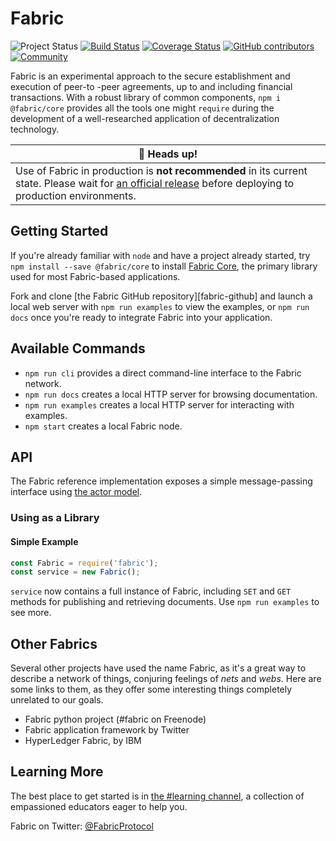 # Fabric
![Project Status](https://img.shields.io/badge/status-experimental-rainbow.svg?style=flat-square)
[![Build Status](https://img.shields.io/travis/FabricLabs/fabric.svg?branch=master&style=flat-square)](https://travis-ci.org/FabricLabs/fabric)
[![Coverage Status](https://img.shields.io/codecov/c/github/FabricLabs/fabric.svg?style=flat-square)](https://codecov.io/gh/FabricLabs/fabric)
[![GitHub contributors](https://img.shields.io/github/contributors/FabricLabs/fabric.svg?style=flat-square)](https://github.com/FabricLabs/fabric/graphs/contributors)
[![Community](https://img.shields.io/matrix/hub:fabric.pub.svg?style=flat-square)](https://chat.fabric.pub)

Fabric is an experimental approach to the secure establishment and execution of
peer-to -peer agreements, up to and including financial transactions.  With a
robust library of common components, `npm i @fabric/core` provides all the tools
one might `require` during the development of a well-researched application of
decentralization technology.

| 🚨 Heads up! |
|--------------|
| Use of Fabric in production is **not recommended** in its current state.  Please wait for [an official release][releases] before deploying to production environments. |

## Getting Started
If you're already familiar with `node` and have a project already started, try
`npm install --save @fabric/core` to install [Fabric Core](https://fabric.pub),
the primary library used for most Fabric-based applications.

Fork and clone [the Fabric GitHub repository][fabric-github] and launch a local
web server with `npm run examples` to view the examples, or `npm run docs` once
you're ready to integrate Fabric into your application.

## Available Commands
- `npm run cli` provides a direct command-line interface to the Fabric network.
- `npm run docs` creates a local HTTP server for browsing documentation.
- `npm run examples` creates a local HTTP server for interacting with examples.
- `npm start` creates a local Fabric node.

## API
The Fabric reference implementation exposes a simple message-passing interface
using [the actor model][actor-model].

### Using as a Library
#### Simple Example
```js
const Fabric = require('fabric');
const service = new Fabric();
```

`service` now contains a full instance of Fabric, including `SET` and `GET`
methods for publishing and retrieving documents.  Use `npm run examples` to see
more.

## Other Fabrics
Several other projects have used the name Fabric, as it's a great way to
describe a network of things, conjuring feelings of _nets_ and _webs_.  Here are
some links to them, as they offer some interesting things completely unrelated
to our goals.

- Fabric python project (#fabric on Freenode)
- Fabric application framework by Twitter
- HyperLedger Fabric, by IBM

## Learning More
The best place to get started is in [the #learning channel][learning], a
collection of empassioned educators eager to help you.

Fabric on Twitter: [@FabricProtocol][twitter]

[learning]: https://maki.io/topics/learning
[development]: https://maki.io/topics/development

[everything-is-broken]: https://medium.com/message/everything-is-broken-81e5f33a24e1
[coordination]: https://i.imgur.com/Ki3fbTh.gif
[bitcoin-donations]: bitcoin:3CHGLadfbcKrM1sS5uYtASaq75VAuMSMpb
[bitcoin-donations-image]: https://fabric.pub/assets/3CHGLadfbcKrM1sS5uYtASaq75VAuMSMpb.png
[twitter]: https://twitter.com/FabricProtocol
[join]: https://maki.io/community
[actor-model]: http://hdl.handle.net/1721.1/6935
[specification]: https://dev.fabric.pub/snippets/specification.html
[releases]: https://github.com/FabricLabs/fabric/releases
